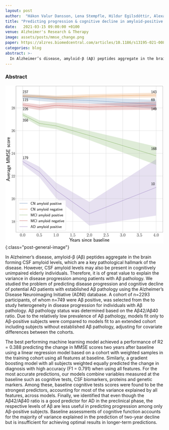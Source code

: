```yaml
---
layout: post
author:  "Hákon Valur Dansson, Lena Stempfle, Hildur Egilsdóttir, Alexander Schliep, Erik Portelius, Kaj Blennow, Henrik Zetterberg, Fredrik D Johansson"
title: "Predicting progression & cognitive decline in amyloid-positive patients with Alzheimer's disease"
date:   2021-03-15 09:00:00 +0100
venue: Alzheimer's Research & Therapy
image: assets/posts/mmse_change.png
paper: https://alzres.biomedcentral.com/articles/10.1186/s13195-021-00886-5
categories: blog
abstract: >-
  In Alzheimer’s disease, amyloid-β (Aβ) peptides aggregate in the brain forming CSF amyloid levels, which are a key pathological hallmark of the disease. However, CSF amyloid levels may also be present in cognitively unimpaired elderly individuals. Therefore, it is of great value to explain the variance in disease progression among patients with Aβ pathology. We studied the problem of predicting disease progression and cognitive decline of potential AD patients with established Aβ pathology using the Alzheimer’s Disease Neuroimaging Initiative (ADNI) database.
---
```


### Abstract

![Change in MMSE over time](/assets/posts/mmse_change.png){:class="post-general-image"}

In Alzheimer’s disease, amyloid-β (Aβ) peptides aggregate in the brain forming CSF amyloid levels, which are a key pathological hallmark of the disease. However, CSF amyloid levels may also be present in cognitively unimpaired elderly individuals. Therefore, it is of great value to explain the variance in disease progression among patients with Aβ pathology. We studied the problem of predicting disease progression and cognitive decline of potential AD patients with established Aβ pathology using the Alzheimer’s Disease Neuroimaging Initiative (ADNI) database.
A cohort of n=2293 participants, of whom n=749 were Aβ positive, was selected from the to study heterogeneity in disease progression for individuals with Aβ pathology. Aβ pathology status was determined based on the Aβ42/Aβ40 ratio. Due to the relatively low prevalence of Aβ pathology, models fit only to Aβ-positive subjects were compared to models fit to an extended cohort including subjects without established Aβ pathology, adjusting for covariate differences between the cohorts.

The best performing machine learning model achieved a performance of R2 = 0.388 predicting the change in MMSE scores two years after baseline using a linear regression model based on a cohort with weighted samples in the training cohort using all features at baseline. Similarly, a gradient boosting model with all subjects weighted equally predicted the change in diagnosis with high accuracy (F1 = 0.791) when using all features. For the most accurate predictions, our models combine variables measured at the baseline such as cognitive tests, CSF biomarkers, proteins and genetic markers. Among these, baseline cognitive tests scores were found to be the strongest predictors, accounting for most of the variance explained by all features, across models. Finally, we identified that even though the Aβ42/Aβ40 ratio is a good predictor for AD in the preclinical phase, the respective levels of Aβ are less useful in predicting progression among only Aβ-positive subjects. Baseline assessments of cognitive function accounts for the majority of variance explained in the prediction of two-year decline but is insufficient for achieving optimal results in longer-term predictions.
